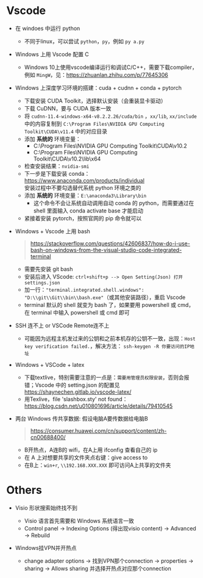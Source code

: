 # Vscode
* 在 windoes 中运行 python
    * 不同于linux，可以尝试 `python`，`py`，例如 `py a.py`

* Windows 上用 Vscode 配置 C  
   * Windows 10上使用vscode编译运行和调试C/C++，需要下载compiler，例如 `MingW`，见：https://zhuanlan.zhihu.com/p/77645306  

* Windows 上深度学习环境的搭建：cuda + cudnn + conda + pytorch
   * 下载安装 CUDA Toolkit，选择默认安装（会重装显卡驱动）
   * 下载 CuDNN，要与 CUDA 版本一致
   * 将 `cudnn-11.4-windows-x64-v8.2.2.26/cuda/bin` ，`xx/lib`, `xx/include` 中的内容复制到 `C:\Program Files\NVIDIA GPU Computing Toolkit\CUDA\v11.4` 中的对应目录
   * 添加 **系统的** 环境变量： 
      * C:\Program Files\NVIDIA GPU Computing Toolkit\CUDA\v10.2
      * C:\Program Files\NVIDIA GPU Computing Toolkit\CUDA\v10.2\lib\x64
   * 检查安装结果：`nvidia-smi`
   * 下一步是下载安装 conda：https://www.anaconda.com/products/individual  
      安装过程中不要勾选替代系统 python 环境之类的
   * 添加 **系统的** 环境变量：`E:\anaconda3\Library\bin`
      * 这个命令不会让系统自动调用自动 conda 的 python，而需要通过在 shell 里面输入 conda activate base 才能启动
   * 紧接着安装 pytorch，按照官网的 pip 命令就可以   

* Windows + Vscode 上用 bash
   > https://stackoverflow.com/questions/42606837/how-do-i-use-bash-on-windows-from-the-visual-studio-code-integrated-terminal
   * 需要先安装 git bash
   * 安装后进入 VScode: `ctrl+shift+p --> Open Setting(Json) 打开 settings.json`
   * 加一行：`"terminal.integrated.shell.windows":  "D:\\git\\Git\\bin\\bash.exe"`（或其他安装路径），重启 Vscode
   * terminal 默认的 shell 就变为 bash 了，如果要用 powershell 或 cmd，在 terminal 中输入 powershell 或 cmd 即可

* SSH 连不上 or VSCode Remote连不上
   * 可能因为远程主机发过来的公钥和之前本机存的公钥不一致，出现：`Host key verification failed.`，解决方法： `ssh-keygen -R 你要访问的IP地址`

* Windows + VSCode + latex
    * 下载textlive，特别需要注意的一点是：`需要用管理员权限安装`，否则会报错；Vscode 中的 setting.json 的配置见 https://shaynechen.gitlab.io/vscode-latex/  
    * 用Texlive，file 'slashbox.sty' not found：https://blog.csdn.net/u010801696/article/details/79410545  

* 两台 Windows 传共享数据: 假设电脑A要传数据给电脑B  
   > https://consumer.huawei.com/cn/support/content/zh-cn00688400/ 
   * B开热点，A连B的 wifi，在A上用 ifconfig 查看自己的 ip
   * 在 A 上对想要共享的文件夹点右键：give access to
   * 在B上：`win+r`, `\\192.168.XXX.XXX` 即可访问A上共享的文件夹

# Others
* Visio 形状搜索始终找不到
    * Visio 语言首先需要和 Windows 系统语言一致
    * Control panel -> Indexing Options (得出现visio content) -> Advanced -> Rebuild
    
* Windows挂VPN并开热点
    * change adapter options -> 找到VPN那个connection -> properties -> sharing -> Allows sharing 并选择开热点对应那个connection
